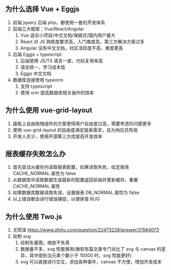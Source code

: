 <!-- @format -->

## 为什么选择 Vue + Eggjs

1. 前端 jquery 后端 php，都使用一套的开发体系
2. 前端三大框架：Vue/React/Angular
   1. Vue 适合小项目/中文文档/保姆式/国内用户量大
   2. React 对 JS 熟练度要求高，入门难度高，第三方解决方案过多
   3. Angular 没有中文文档，社区活跃度不高，难度更高
3. 后端 Eggjs + typescript
   1. 后端使用 JS/TS 语言一直，代码复用率高
   2. 语言统一，学习成本低
   3. Eggjs 中文文档
4. 数据库连接使用 typeorm
   1. 支持 typescript
   2. 使用 orm 提高数据库相关操作的效率

## 为什么使用 vue-grid-layout

1. 画板上自由拖拽组件的方案使得用户自由度过高，需要考虑的问题更多
2. 使用 vue-grid-layout 的自由度满足报表需求，且为响应式布局
3. 开发人员少，使用开源第三方库提高开发效率

## 报表缓存失败怎么办

1. 首先尝试从缓存内读取报表配置，如果读取失败，给定报表 CACHE_NORMAL 属性为 false
2. 从数据库中读取数据生成最新的配置返回前端并更新缓存，重置 CACHE_NORMAL 属性
3. 如果数据库数据读取失误，设置报表 DB_NORMAL 属性为 false
4. 以上错误都会进行错误捕捉，以便排查 BUG

## 为什么使用 Two.js

1. 尤雨溪
   https://www.zhihu.com/question/22473228/answer/21564073
2. 绘制 svg
   1. 绘制矢量图，缩放不失真
   2. 数据量不多，svg 性能够用(微软有篇文章专门对比了 svg 与 canvas 的差异，其中提到当元素个数小于 10000 时，svg 性能更好)
   3. svg 可以直接进行交互，添加各种事件，canvas 不方便，增加开发成本
